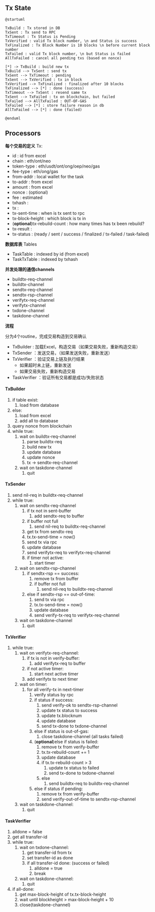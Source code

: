 

## Tx State



```plantuml
@startuml

TxBuild : Tx stored in DB
TxSent : Tx send to RPC
TxTimeout : Tx Status is Pending
TxVerified : valid Tx block number, \n and Status is success
TxFinalized : Tx Block Number is 10 blocks \n before current block number
TxFailed : valid Tx block number, \n but Status is failed
AllTxFailed : cancel all pending txs (based on nonce)

[*] -> TxBuild : build new tx
TxBuild --> TxSent : send tx
TxSent --> TxTimeout : pending
TxSent --> TxVerified : tx in block
TxVerified --> TxFinalized : finalized after 10 blocks
TxFinalized --> [*] : done (success)
TxTimeout --> TxSent : resend same tx
TxSent --> TxFailed : tx on blockchain, but failed
TxFailed --> AllTxFailed : OUT-OF-GAS
TxFailed --> [*] : store failure reason in db
AllTxFailed --> [*] : done (failed)

@enduml
```


## Processors

**每个交易的定义**
Tx:
* id : id from excel
* chain : eth/ont/neo
* token-type : eth/usdt/ont/ong/oep/neo/gas
* fee-type : eth/ong/gas
* from-addr : local wallet for the task
* to-addr : from excel
* amount : from excel
* nonce : (optional)
* fee : estimated
* txhash : 
* tx : 
* tx-sent-time : when is tx sent to rpc
* tx-block-height : which block is tx in
* (**optional**)tx-rebuild-count : how many times has tx been rebuild?
* tx-result : 
* tx-status : (ready / sent / success / finalized / tx-failed / task-failed)

**数据库表**
Tables
* TaskTable : indexed by id (from excel)
* TaskTxTable : indexed by txhash

**并发处理的通信channels**
* buildtx-req-channel
* buildtx-channel
* sendtx-req-channel
* sendtx-rsp-channel
* verifytx-req-channel
* verifytx-channel
* txdone-channel
* taskdone-channel

**流程**

分为4个routine，完成交易构造到交易确认
* TxBuilder : 加载Excel，构造交易（如果交易失败，重新构造交易）
* TxSender ：发送交易，（如果发送失败，重新发送）
* TxVerifier ：验证交易上链及执行结果
  * 如果超时未上链，重新发送
  * 如果交易失败，重新构造交易
* TaskVerifier ：验证所有交易都是成功/失败状态

#### TxBuilder

1. if table exist:
   1. load from database
2. else:
   1. load from excel
   2. add all to database
3. query nonce from blockchain
4. while true:
   1. wait on buildtx-req-channel
      1. parse buildtx-req
      2. build new tx
      3. update database
      4. update nonce
      5. tx -> sendtx-req-channel
   2. wait on taskdone-channel
      1. quit

#### TxSender

1. send nil-req in buildtx-req-channel
2. while true:
   1. wait on sendtx-req-channel
      1. if tx not in sent-buffer
         1. add sendtx-req to buffer
      2. if buffer not full
         1. send nil-req to buildtx-req-channel
      3. get tx from sendtx-req
      4. tx.tx-send-time = now()
      5. send tx via rpc
      6. update database
      7. send verifytx-req to verifytx-req-channel
      8. if timer not active:
         1. start timer
   2. wait on sendtx-rsp-channel
      1. if sendtx-rsp == success:
         1. remove tx from buffer
         2. if buffer not full
            1. send nil-req to buildtx-req-channel
      2. else if sendtx-rsp == out-of-time:
         1. send tx via rpc
         2. tx.tx-send-time = now()
         3. update database
         4. send verify-tx-req to verifytx-req-channel
   3. wait on taskdone-channel
      1. quit

#### TxVerifier

1. while true:
   1. wait on verifytx-req-channel:
      1. if tx is not in verify-buffer:
         1. add verifytx-req to buffer
      2. if not active timer:
         1. start next active timer
      3. add verifytx to next timer
   2. wait on timer:
      1. for all verify-tx in next-timer
         1. verify status by rpc
         2. if status if success:
            1. send verify-ok to sendtx-rsp-channel
            2. update tx status to success
            3. update tx.blocknum
            4. update database
            5. send tx-done to txdone-channel
         3. else if status is out-of-gas:
            1. close taskdone-channel (all tasks failed)
         4. (**optional**)else if status is failed:
            1. remove tx from verify-buffer
            2. tx.tx-rebuild-count += 1
            3. update database
            4. if tx.tx-rebuild-count > 3
               1. update tx status to failed
               2. send tx-done to txdone-channel
            5. else
               1. send buildtx-req to buildtx-req-channel
         5. else if status if pending:
            1. remove tx from verify-buffer
            2. send verify-out-of-time to sendtx-rsp-channel
   3. wait on taskdone-channel:
      1. quit

#### TaskVerifier

1. alldone = false
2. get all transfer-id
3. while true:
   1. wait on txdone-channel:
      1. get transfer-id from tx
      2. set transfer-id as done
      3. if all transfer-id done: (success or failed)
         1. alldone = true
         2. break
   2. wait on taskdone-channel:
      1. quit
4. if all-done:
   1. get max-block-height of tx.tx-block-height
   2. wait until blockheight > max-block-height + 10
   3. close(taskdone-channel)

